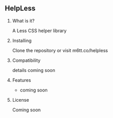 ## HelpLess ##

1. What is it?

    A Less CSS helper library

2. Installing

    Clone the repository or visit m6tt.co/helpless

3. Compatibility

    details coming soon

4. Features

    * coming soon

6. License

    Coming soon
